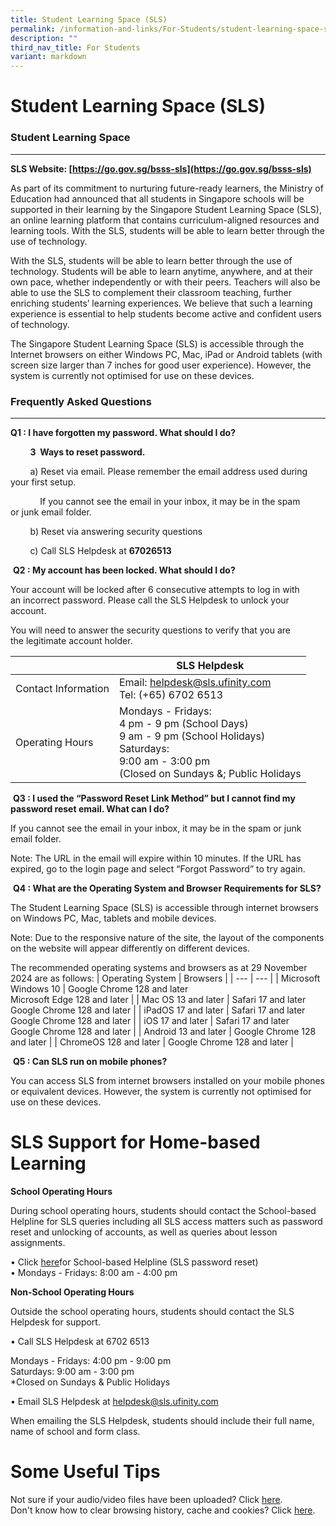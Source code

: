 ```yaml
---
title: Student Learning Space (SLS)
permalink: /information-and-links/For-Students/student-learning-space-sls/
description: ""
third_nav_title: For Students
variant: markdown
---
```

Student Learning Space (SLS)
============================

### Student Learning Space
-----------------------------------

**SLS Website:&nbsp;[https://go.gov.sg/bsss-sls](https://go.gov.sg/bsss-sls)**

As part of its commitment to nurturing future-ready learners, the Ministry of Education had announced that all students in Singapore schools will be supported in their learning by the Singapore Student Learning Space (SLS), an online learning platform that contains curriculum-aligned resources and learning tools. With the SLS, students will be able to learn better through the use of technology.

  
With the SLS, students will be able to learn better through the use of technology. Students will be able to learn anytime, anywhere, and at their own pace, whether independently or with their peers. Teachers will also be able to use the SLS to complement their classroom teaching, further enriching students’ learning experiences. We believe that such a learning experience is essential to help students become active and confident users of technology.

The Singapore Student Learning Space (SLS) is accessible through the Internet browsers on either Windows PC, Mac, iPad or Android tablets (with screen size larger than 7 inches for good user experience). However, the system is currently not optimised for use on these devices.

### Frequently Asked Questions
--------------------------

**Q1 : I have forgotten my password. What should I do?**

&nbsp;&nbsp; &nbsp;&nbsp;&nbsp; &nbsp;**3&nbsp; Ways to reset password.**

&nbsp;&nbsp; &nbsp;&nbsp;&nbsp; &nbsp;a) Reset via email. Please remember the email address used during your first&nbsp;setup.&nbsp;

&nbsp;&nbsp;&nbsp;&nbsp;&nbsp; &nbsp;&nbsp;&nbsp; &nbsp;&nbsp;If you cannot see the email in your inbox, it may be in the spam or&nbsp;junk email folder.

&nbsp;&nbsp; &nbsp;&nbsp;&nbsp; &nbsp;b) Reset via answering security questions

&nbsp;&nbsp; &nbsp;&nbsp;&nbsp; &nbsp;c) Call SLS Helpdesk at&nbsp;**67026513**

&nbsp;**Q2 : My account has been locked. What should I do?**

Your account will be locked after 6 consecutive attempts to log in with an&nbsp;incorrect password.&nbsp;Please call the SLS Helpdesk to unlock your account.&nbsp;

You will need to&nbsp;answer the security questions to verify that you are the&nbsp;legitimate account holder.

|   | SLS Helpdesk | 
| -------- | -------- | 
| Contact Information     | Email: helpdesk@sls.ufinity.com <br>Tel: (+65) 6702 6513     | 
| Operating Hours     | Mondays - Fridays:  <br>4 pm - 9 pm (School Days) <br>9 am - 9 pm (School Holidays)  <br>Saturdays:  <br>9:00 am - 3:00 pm  <br>(Closed on Sundays &amp;; Public Holidays    |


&nbsp;**Q3 : I used the “Password Reset Link Method” but I cannot find my password reset email. What can I do?**

If you cannot see the email in your inbox, it may be in the spam or junk email folder.

Note: The URL in the email will expire within 10 minutes. If the URL has expired,&nbsp;go to the login page and select “Forgot Password” to try again.  

&nbsp;**Q4 : What are the Operating System and Browser Requirements for SLS?**

The Student Learning Space (SLS) is accessible through internet browsers on Windows PC, Mac, tablets and mobile devices.

Note: Due to the responsive nature of the site, the layout of the components on the website will appear differently on different devices.

The recommended operating systems and browsers as at 29 November 2024 are as follows:
| Operating System | Browsers |
| --- | --- |
| Microsoft Windows 10 | Google Chrome 128 and later <br>Microsoft Edge 128 and later |
| Mac OS 13 and later | Safari 17 and later <br>Google Chrome 128 and later |
| iPadOS 17 and later | Safari 17 and later  <br>Google Chrome 128 and later |
| iOS 17 and later | Safari 17 and later <br>Google Chrome 128 and later |
| Android 13 and later | Google Chrome 128 and later |
| ChromeOS 128 and later | Google Chrome 128 and later |


&nbsp;**Q5 : Can SLS run on mobile phones?**

You can access SLS from internet browsers installed on your mobile phones or&nbsp;equivalent devices. However, the system is currently not optimised for use on&nbsp;these devices.



SLS Support for Home-based Learning
===================================

<b>School Operating Hours</b>&nbsp;  

  

During school operating hours, students should contact the School-based Helpline for SLS queries including all SLS access matters such as password reset and unlocking of accounts, as well as queries about lesson assignments.&nbsp;

  

• Click [here](https://go.gov.sg/bsss-ict-assistance-and-equipment-service-request)for School-based Helpline (SLS password reset) <br>
• Mondays - Fridays: 8:00 am - 4:00 pm

  

  

<b>Non-School Operating Hours</b>&nbsp;

  

Outside the school operating hours, students should contact the SLS Helpdesk for support.

• Call SLS Helpdesk at 6702 6513

  

Mondays - Fridays: 4:00 pm - 9:00 pm <br>
Saturdays: 9:00 am - 3:00 pm <br>
\*Closed on Sundays &amp; Public Holidays

  

• Email SLS Helpdesk at helpdesk@sls.ufinity.com

  

When emailing the SLS Helpdesk, students should include their full name, name of school and form class.


Some Useful Tips
====================

Not sure if your audio/video files have been uploaded? Click&nbsp;[here](/files/FHBLResource%201%20-%20Uploading%20of%20Audio%20and%20Video%20Files.pdf).  
Don't know how to clear browsing history, cache and cookies? Click&nbsp;[here](/files/FHBLResource%202_Clear%20browsing%20history%20and%20Cache%20for%20students.pdf).